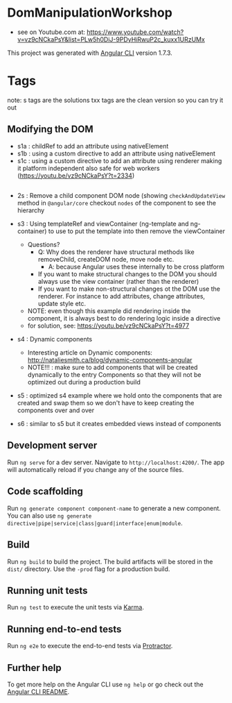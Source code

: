 # DomManipulationWorkshop

* see on Youtube.com at: https://www.youtube.com/watch?v=vz9cNCkaPsY&list=PLw5h0DiJ-9PDyHiRwuP2c_kuxx1URzUMx

This project was generated with [Angular CLI](https://github.com/angular/angular-cli) version 1.7.3.

# Tags 
note: s tags are the solutions txx tags are the clean version so you can try it out
## Modifying the DOM
* s1a : childRef to add an attribute using nativeElement
* s1b : using a custom directive to add an attribute using nativeElement
* s1c : using a custom directive to add an attribute using renderer making it platform independent also safe for web workers (https://youtu.be/vz9cNCkaPsY?t=2334)
## 
* 2s : Remove a child component DOM node (showing `checkAndUpdateView` method in `@angular/core` checkout `nodes` of the component to see the hierarchy  
* s3 : Using templateRef and viewContainer (ng-template and ng-container) to use to put the template into then remove the viewContainer
  * Questions?
    * Q: Why does the renderer have structural methods like removeChild, createDOM node, move node etc.
      * A: because Angular uses these internally to be cross platform
    * If you want to make structural changes to the DOM you should always use the view container (rather than the renderer)
    * If you want to make non-structural changes ot the DOM use the renderer.  For instance to add attributes, change attributes, update style etc.
  * NOTE: even though this example did rendering inside the component, it is always best to do rendering logic inside a directive
  * for solution, see: https://youtu.be/vz9cNCkaPsY?t=4977
* s4 : Dynamic components
  * Interesting article on Dynamic components: http://nataliesmith.ca/blog/dynamic-components-angular
  * NOTE!!! : make sure to add components that will be created dynamically to the entry Components so that they will not be optimized out during a production build
  
* s5 : optimized s4 example where we hold onto the components that are created and swap them so we don't have to keep creating the components over and over

* s6 : similar to s5 but it creates embedded views instead of components
  


## Development server

Run `ng serve` for a dev server. Navigate to `http://localhost:4200/`. The app will automatically reload if you change any of the source files.

## Code scaffolding

Run `ng generate component component-name` to generate a new component. You can also use `ng generate directive|pipe|service|class|guard|interface|enum|module`.

## Build

Run `ng build` to build the project. The build artifacts will be stored in the `dist/` directory. Use the `-prod` flag for a production build.

## Running unit tests

Run `ng test` to execute the unit tests via [Karma](https://karma-runner.github.io).

## Running end-to-end tests

Run `ng e2e` to execute the end-to-end tests via [Protractor](http://www.protractortest.org/).

## Further help

To get more help on the Angular CLI use `ng help` or go check out the [Angular CLI README](https://github.com/angular/angular-cli/blob/master/README.md).
